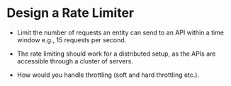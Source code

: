 # Design a Rate Limiter

- Limit the number of requests an entity can send to an API within a time window e.g., 15 requests per second.

- The rate limiting should work for a distributed setup, as the APIs are accessible through a cluster of servers.

- How would you handle throttling (soft and hard throttling etc.).